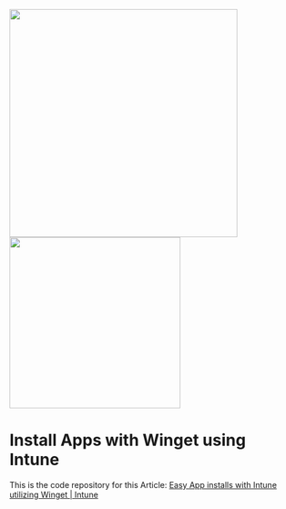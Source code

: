 <p float="left">
<img src="https://learn.microsoft.com/de-de/windows/package-manager/winget/images/install.png" width="400"/>
<img src="https://upload.wikimedia.org/wikipedia/commons/7/71/Microsoft_Intune_Logo.png" width="300"/>
</p>

# Install Apps with Winget using Intune

This is the code repository for this Article: [Easy App installs with Intune utilizing Winget | Intune](https://michaelsendpoint.com/intune/install_apps_winget.html)
